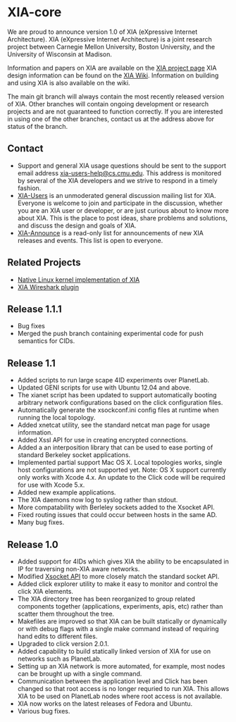 XIA-core
=======

We are proud to announce version 1.0 of XIA (eXpressive Internet Architecture).
XIA (eXpressive Internet Architecture) is a joint research project between
Carnegie Mellon University, Boston University, and the University of Wisconsin
at Madison. 

Information and papers on XIA are available on the [XIA project page](http://cs.cmu.edu/~xia)
XIA design information can be found on the [XIA Wiki](https://github.com/XIA-Project/xia-core/wiki). 
Information on building and using XIA is also available on the wiki.

The main git branch will always contain the most recently released version of
XIA. Other branches will contain ongoing development or research projects and 
are not guaranteed to function correctly. If you are interested in using one
of the other branches, contact us at the address above for status of the branch.

Contact
-------
- Support and general XIA usage questions should be sent to the support email address <xia-users-help@cs.cmu.edu>. 
This address is monitored by several of the XIA developers and we strive to respond in a timely fashion.
- [XIA-Users](https://mailman.srv.cs.cmu.edu/mailman/listinfo/xia-users) is an unmoderated general discussion mailing 
list for XIA. Everyone is welcome to join and participate in the discussion, whether you are an XIA user or developer, 
or are just curious about to know more about XIA.  This is the place to post ideas, share problems and solutions, 
and discuss the design and goals of XIA. 
- [XIA-Announce](https://mailman.srv.cs.cmu.edu/mailman/listinfo/xia-announce) is a read-only list for announcements 
of new XIA releases and events. This list is open to everyone.


Related Projects
----------------
- [Native Linux kernel implementation of XIA](https://github.com/AltraMayor/XIA-for-Linux)
- [XIA Wireshark plugin](https://github.com/AltraMayor/XIA-for-Linux/wiki/Debugging-the-Linux-kernel#Wireshark_with_XIA_support)

Release 1.1.1
----------------
* Bug fixes
* Merged the push branch containing experimental code for push semantics for CIDs.

Release 1.1
----------------
* Added scripts to run large scape 4ID experiments over PlanetLab.
* Updated GENI scripts for use with Ubuntu 12.04 and above.
* The xianet script has been updated to support automatically booting arbitrary
network configurations based on the click configuration files.
* Automatically generate the xsockconf.ini config files at runtime when running
the local topology.
* Added xnetcat utility, see the standard netcat man page for usage information.
* Added Xssl API for use in creating encrypted connections.
* Added a an interposition library that can be used to ease porting of standard
Berkeley socket applications.
* Implemented partial support Mac OS X. Local topologies works, single host
configurations are not supported yet. Note: OS X support currently only works
with Xcode 4.x. An update to the Click code will be required for use with Xcode
5.x.
* Added new example applications.
* The XIA daemons now log to syslog rather than stdout.
* More compatability with Berleley sockets added to the Xsocket API.
* Fixed routing issues that could occur between hosts in the same AD.
* Many bug fixes.
 
Release 1.0
----------------
* Added support for 4IDs which gives XIA the ability to be encapsulated in IP
for traversing non-XIA aware networks.
* Modified [Xsocket API](http://cs.cmu.edu/~xia/api/c) to more closely match
the standard socket API.
* Added click explorer utility to make it easy to monitor and control the
click XIA elements.
* The XIA directory tree has been reorganized to group related components
together (applications, experiments, apis, etc) rather than scatter them
throughout the tree.
* Makefiles are improved so that XIA can be built statically or dynamically or
with debug flags with a single make command instead of requiring hand edits to
different files.
* Upgraded to click version 2.0.1.
* Added capability to build statically linked version of XIA for use on networks
such as PlanetLab.
* Setting up an XIA network is more automated, for example, most nodes can be
brought up with a single command.
* Communication between the application level and Click has been changed so that
root access is no longer requried to run XIA. This allows XIA to be used on 
PlanetLab nodes where root access is not available.
* XIA now works on the latest releases of Fedora and Ubuntu.
* Various bug fixes.

